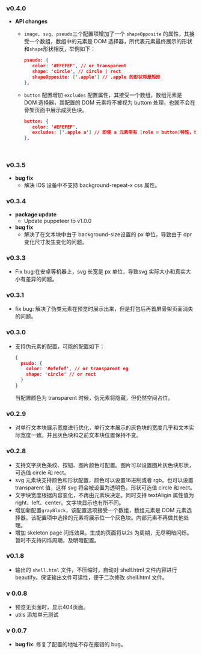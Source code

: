 ### v0.4.0

* **API changes**

  * `image`、`svg`、`pseudo`三个配置项增加了一个 `shapeOpposite` 的属性，其接受一个数组，数组中的元素是 DOM 选择器，所代表元素最终展示的形状和`shape`形状相反，举例如下：

    ```json
    pseudo: {
       color: '#EFEFEF', // or transparent
       shape: 'circle', // circle | rect
       shapeOpposite: ['.apple'] // .apple 的形状将是矩形
    },
    ```

  * `button` 配置增加 `excludes` 配置属性，其接受一个数组，数组元素是 DOM 选择器，其配置的 DOM 元素将不被视为 buttom 处理，也就不会在骨架页面中展示成灰色块。

    ```json
    button: {
       color: '#EFEFEF',
       excludes: ['.apple a'] // 即使 a 元素带有 [role = button]特性，也不被视为 button
    },
    ```

    ​

### v0.3.5

* **bug fix**
  * 解决 IOS 设备中不支持 background-repeat-x css 属性。

### v0.3.4

* **package update**
  * Update puppeteer to v1.0.0
* **bug fix**
  * 解决了在文本块中由于 background-size设置的 px 单位，导致由于 dpr 变化尺寸发生变化的问题。

### v0.3.3

* Fix bug:在安卓等机器上，svg 长宽是 px 单位，导致svg 实际大小和真实大小有差异的问题。

### v0.3.1

* fix bug: 解决了伪类元素在预览时展示出来，但是打包后再首屏骨架页面消失的问题。

### v0.3.0

* 支持伪元素的配置，可能的配置如下：

  ```json
  {
    psudo: {
      color: '#efefef', // or transparent eg
      shape: 'circle' // or rect
    }
  }
  ```

  当配置颜色为 transparent 时候，伪元素将隐藏，但仍然空间占位。

### v0.2.9

* 对单行文本块展示宽度进行优化，单行文本展示的灰色块的宽度几乎和文本实际宽度一致。并且灰色块和之前文本块位置保持不变。

### v0.2.8

* 支持文字灰色条纹、按钮、图片颜色可配置。图片可以设置图片灰色块形状，可选值 circle 和 rect。
* svg 元素块支持颜色和形状配置，颜色可以设置16进制或者 rgb。也可以设置 transparent 值，这样 svg 将会被设置为透明色，形状可选值 circle 和 rect。
* 文字块宽度根据内容变化，不再由元素块决定。同时支持 textAligin 属性值为 right、left、center。文字块显示也有所不同。
* 增加新配置`grayBlock`，该配置选项接受一个数组，数组元素是 DOM 元素选择器。该配置项中选择的元素将展示位一个灰色块。内部元素不再做其他处理。
* 增加 skeleton page 闪烁效果。生成的页面将以2s 为周期，无尽明暗闪烁。暂时不支持闪烁周期，及明暗配置。

### v0.1.8

- 输出的 `shell.html` 文件，不压缩时，自动对 shell.html 文件内容进行 beautify。保证输出文件可读性，便于二次修改 shell.html 文件。

### v 0.0.8

* 预览无页面时，显示404页面。
* utils 添加单元测试

### v 0.0.7

* **bug fix**: 修复了配置的地址不存在报错的 bug。

